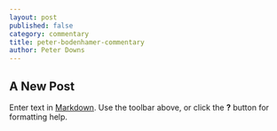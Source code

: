 ```yaml
---
layout: post
published: false
category: commentary
title: peter-bodenhamer-commentary
author: Peter Downs
---
```

## A New Post

Enter text in [Markdown](http://daringfireball.net/projects/markdown/). Use the toolbar above, or click the **?** button for formatting help.
